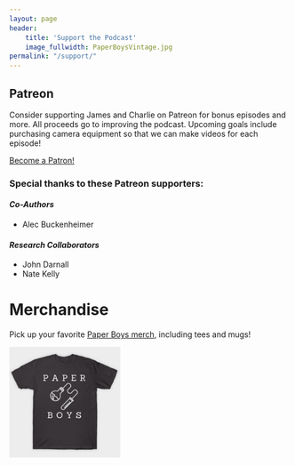 ```yaml
---
layout: page
header:
    title: 'Support the Podcast'
    image_fullwidth: PaperBoysVintage.jpg
permalink: "/support/"
---
```


## Patreon
Consider supporting James and Charlie on Patreon for bonus episodes and more. All proceeds go to improving the podcast. Upcoming goals include purchasing camera equipment so that we can make videos for each episode!

<a href="https://www.patreon.com/bePatron?u=19726787" data-patreon-widget-type="become-patron-button">Become a Patron!</a><script async src="https://c6.patreon.com/becomePatronButton.bundle.js"></script>

### Special thanks to these Patreon supporters:

#### _Co-Authors_
* Alec Buckenheimer

#### _Research Collaborators_
* John Darnall
* Nate Kelly


# Merchandise
Pick up your favorite [Paper Boys merch](https://www.teepublic.com/stores/paper-boys?ref_id=7492), including tees and mugs! 

<img src="/images/merch.PNG" alt="Paper Boys shirt" width="200"/>
